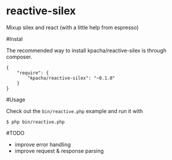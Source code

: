 reactive-silex
==============

Mixup silex and react (with a little help from espresso)

#Instal

The recommended way to install kpacha/reactive-silex is through composer.

    {
        "require": {
            "kpacha/reactive-silex": "~0.1.0"
        }
    }

#Usage

Check out the `bin/reactive.php` example and run it with

    $ php bin/reactive.php

#TODO

* improve error handling
* improve request & response parsing